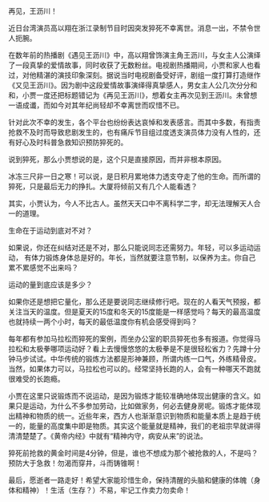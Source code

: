再见，王沥川！



近日台湾演员高以翔在浙江录制节目时因突发猝死不幸离世。消息一出，不禁令世人扼腕。

在数年前的热播剧《遇见王沥川》中，高以翔曾饰演主角王沥川，与女主人公演绎了一段真挚的爱情故事，同时收获了无数粉丝。电视剧热播期间，小贾和家人也看过，对他精湛的演技印象深刻。据说当时电视剧备受好评，剧组一度打算打造继作《又见王沥川》。因为剧中这段爱情故事演绎得真挚感人，男女主人公几次分分和和，小贾一度还把标题错记为《再见王沥川》，想着女主再次见到王沥川。未曾想一语成谶，而如今对其年纪尚轻却不幸离世而叹惜不已。

针对此次不幸的发生，各个平台也纷纷表达哀悼和发表感言。而其中多数，有指责抢救不及时而导致悲剧发生的，也有痛斥节目组过度透支演员体力没有人性的，还有好心及时科普急救知识预防猝死的。

说到猝死，那么小贾想说的是，这个只是直接原因，而并非根本原因。

冰冻三尺非一日之寒！可以说，是日积月累地体力透支夺走了他的生命。而所谓的猝死，只是最后无力的挣扎。大厦将倾前又有几个人能看透？

其实，小贾认为，今人不比古人。虽然天天口中不离科学二字，却无法理解天人合一的道理。



生命在于运动到底对不对？

如果说，你还在纠结对还是不对，那么只能说同志还需努力。年轻，可以多运动运动， 有体力锻炼身体总是好的。年长，当然就要注意节制，以保养为主。你自己累不累感觉不出来吗？



运动的量到底应该是多少？

如果你还是想把它量化，那么还是要说同志继续修行吧。现在的人看天气预报，都关注当天的温度。但是夏天的15度和冬天的15度能是一样感觉吗？每天的最高温度也就持续一两个小时，每天的最低温度你有机会感受得到吗？



每年都有参加马拉松而猝死的案例，而坐办公室的职员猝死也多有报道。你觉得马拉松和太极拳哪项运动好？看上去慢慢悠悠的太极拳是不是很轻松省力？先蹲十分钟马步试试。中华传统的锻炼方法都是形神兼顾，所谓内练一口气，外练精骨皮。当然，如果体力可以，马拉松也可以的。经常坚持长跑的人，会有一种哪天不跑就很难受的长跑瘾。



小贾在这里只说锻炼而不说运动，是因为锻炼才能较准确地体现出健康的含义。如果只是运动，为什么不多参加劳动，比如做家务，何必去健身房呢。锻炼才能体现出精神和物质的统一。近些年来，西方人也渐渐意识到物质和能量本质上是趋于统一的，能量的高度集中即是物质。其实这个能量就是精神，我们的老祖宗早就讲得清清楚楚了。《黄帝内经》中就有“精神内守，病安从来”的说法。



猝死前抢救的黄金时间是4分钟，但是，谁也不想成为那个被抢救的人，不是吗？预防大于急救！勿渴而穿井，斗而铸锥啊！



最后，愿逝者一路走好！希望大家能珍惜生命，保持清醒的头脑和健康的体魄（身体和精神）！生活（生存？）不易，牢记工作卖力勿卖命！

